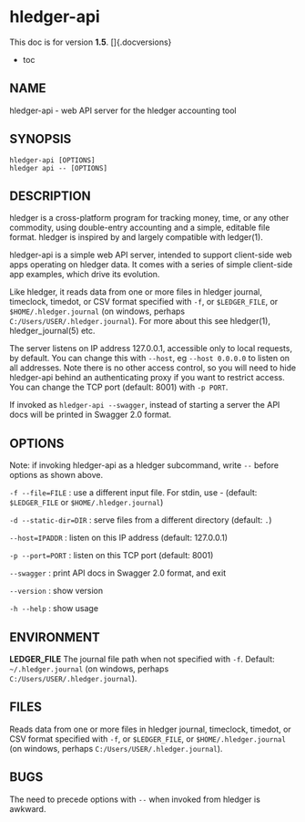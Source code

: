 # hledger-api

This doc is for version **1.5**. []{.docversions}

-   toc

## NAME

hledger-api - web API server for the hledger accounting tool

## SYNOPSIS

`hledger-api [OPTIONS]`\
`hledger api -- [OPTIONS]`

## DESCRIPTION

hledger is a cross-platform program for tracking money, time, or any
other commodity, using double-entry accounting and a simple, editable
file format. hledger is inspired by and largely compatible with
ledger(1).

hledger-api is a simple web API server, intended to support client-side
web apps operating on hledger data. It comes with a series of simple
client-side app examples, which drive its evolution.

Like hledger, it reads data from one or more files in hledger journal,
timeclock, timedot, or CSV format specified with `-f`, or
`$LEDGER_FILE`, or `$HOME/.hledger.journal` (on windows, perhaps
`C:/Users/USER/.hledger.journal`). For more about this see hledger(1),
hledger\_journal(5) etc.

The server listens on IP address 127.0.0.1, accessible only to local
requests, by default. You can change this with `--host`, eg
`--host 0.0.0.0` to listen on all addresses. Note there is no other
access control, so you will need to hide hledger-api behind an
authenticating proxy if you want to restrict access. You can change the
TCP port (default: 8001) with `-p PORT`.

If invoked as `hledger-api --swagger`, instead of starting a server the
API docs will be printed in Swagger 2.0 format.

## OPTIONS

Note: if invoking hledger-api as a hledger subcommand, write `--` before
options as shown above.

`-f --file=FILE`
:   use a different input file. For stdin, use - (default:
    `$LEDGER_FILE` or `$HOME/.hledger.journal`)

`-d --static-dir=DIR`
:   serve files from a different directory (default: `.`)

`--host=IPADDR`
:   listen on this IP address (default: 127.0.0.1)

`-p --port=PORT`
:   listen on this TCP port (default: 8001)

`--swagger`
:   print API docs in Swagger 2.0 format, and exit

`--version`
:   show version

`-h --help`
:   show usage

## ENVIRONMENT

**LEDGER\_FILE** The journal file path when not specified with `-f`.
Default: `~/.hledger.journal` (on windows, perhaps
`C:/Users/USER/.hledger.journal`).

## FILES

Reads data from one or more files in hledger journal, timeclock,
timedot, or CSV format specified with `-f`, or `$LEDGER_FILE`, or
`$HOME/.hledger.journal` (on windows, perhaps
`C:/Users/USER/.hledger.journal`).

## BUGS

The need to precede options with `--` when invoked from hledger is
awkward.
